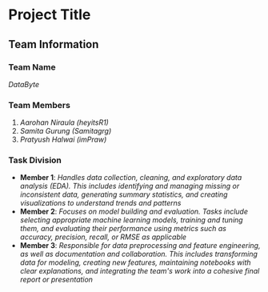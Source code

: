 # Project Title

## Team Information

### Team Name
*DataByte*

### Team Members
1. *Aarohan Niraula (heyitsR1)*
2. *Samita Gurung (Samitagrg)*
3. *Pratyush Halwai (imPraw)*

### Task Division
- **Member 1**: *Handles data collection, cleaning, and exploratory data analysis (EDA). This includes identifying and managing missing or inconsistent data, generating summary statistics, and creating visualizations to understand trends and patterns*
- **Member 2**: *Focuses on model building and evaluation. Tasks include selecting appropriate machine learning models, training and tuning them, and evaluating their performance using metrics such as accuracy, precision, recall, or RMSE as applicable*
- **Member 3**: *Responsible for data preprocessing and feature engineering, as well as documentation and collaboration. This includes transforming data for modeling, creating new features, maintaining notebooks with clear explanations, and integrating the team's work into a cohesive final report or presentation*
